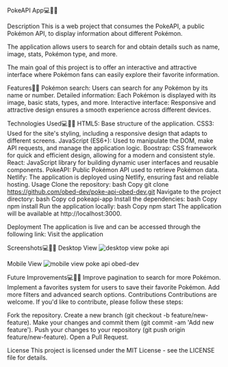 PokeAPI App💻👨‍💻


Description
This is a web project that consumes the PokeAPI, a public Pokémon API, to display information about different Pokémon. 


The application allows users to search for and obtain details such as name, image, stats, Pokémon type, and more.

The main goal of this project is to offer an interactive and attractive interface where Pokémon fans can easily explore their favorite information.


Features👨‍💻
Pokémon search: Users can search for any Pokémon by its name or number.
Detailed information: Each Pokémon is displayed with its image, basic stats, types, and more.
Interactive interface: Responsive and attractive design ensures a smooth experience across different devices.


Technologies Used💻👨‍💻
HTML5: Base structure of the application.
CSS3: Used for the site's styling, including a responsive design that adapts to different screens.
JavaScript (ES6+): Used to manipulate the DOM, make API requests, and manage the application logic.
Boostrap: CSS framework for quick and efficient design, allowing for a modern and consistent style.
React: JavaScript library for building dynamic user interfaces and reusable components.
PokeAPI: Public Pokémon API used to retrieve Pokémon data.
Netlify: The application is deployed using Netlify, ensuring fast and reliable hosting.
Usage
Clone the repository:
bash
Copy 
git clone https://github.com/obed-dev/poke-api-obed-dev.git
Navigate to the project directory:
bash
Copy
cd pokeapi-app
Install the dependencies:
bash
Copy
npm install
Run the application locally:
bash
Copy
npm start
The application will be available at http://localhost:3000.

Deployment
The application is live and can be accessed through the following link:
Visit the application 

Screenshots💻👨‍💻
Desktop View
![desktop view poke api ](https://github.com/user-attachments/assets/348886a5-551a-408e-b501-cdb4a83bf2b1)

Mobile View
![mobile view poke api obed-dev](https://github.com/user-attachments/assets/7af2715c-ef13-4933-be6b-1810ef3c946e)





Future Improvements💻👨‍💻
Improve pagination to search for more Pokémon.
Implement a favorites system for users to save their favorite Pokémon.
Add more filters and advanced search options.
Contributions
Contributions are welcome. If you'd like to contribute, please follow these steps:

Fork the repository.
Create a new branch (git checkout -b feature/new-feature).
Make your changes and commit them (git commit -am 'Add new feature').
Push your changes to your repository (git push origin feature/new-feature).
Open a Pull Request.


License
This project is licensed under the MIT License - see the LICENSE file for details.
